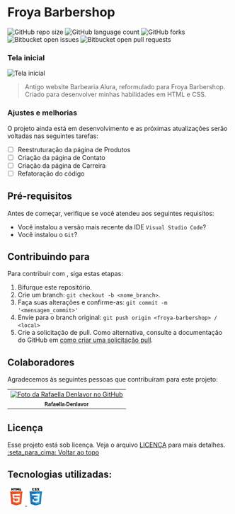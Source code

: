 # Froya Barbershop

![GitHub repo size](https://img.shields.io/github/repo-size/rafa-denlavor/README-template?style=for-the-badge)
![GitHub language count](https://img.shields.io/github/languages/count/rafa-denlavor/README-template?style=for-the-badge)
![GitHub forks](https://img.shields.io/github/forks/rafa-denlavor/README-template?style=for-the-badge)
![Bitbucket open issues](https://img.shields.io/bitbucket/issues/rafa-denlavor/README-template?style=for-the-badge)
![Bitbucket open pull requests](https://img.shields.io/bitbucket/pr-raw/rafa-denlavor/README-template?style=for-the-badge)

### Tela inicial

<img src="../img/home.png" alt="Tela inicial">

> Antigo website Barbearia Alura, reformulado para Froya Barbershop. Criado para desenvolver minhas habilidades em HTML e CSS.

### Ajustes e melhorias

O projeto ainda está em desenvolvimento e as próximas atualizações serão voltadas nas seguintes tarefas:

- [ ] Reestruturação da página de Produtos
- [ ] Criação da página de Contato
- [ ] Criação da página de Carreira
- [ ] Refatoração do código

## Pré-requisitos
Antes de começar, verifique se você atendeu aos seguintes requisitos:
* Você instalou a versão mais recente da IDE `Visual Studio Code`?
* Você instalou o `Git`?
## Contribuindo para <froya-barbershop>
Para contribuir com <froya-barbershop>, siga estas etapas:
1. Bifurque este repositório.
2. Crie um branch: `git checkout -b <nome_branch>`.
3. Faça suas alterações e confirme-as: `git commit -m '<mensagem_commit>'`
4. Envie para o branch original: `git push origin <froya-barbershop> / <local>`
5. Crie a solicitação de pull.
Como alternativa, consulte a documentação do GitHub em [como criar uma solicitação pull](https://help.github.com/en/github/collaborating-with-issues-and-pull-requests/creating-a-pull-request).
## Colaboradores
Agradecemos às seguintes pessoas que contribuíram para este projeto:
<table>
  <tr>
    <td align="center">
      <a href="https://rafa-denlavor.github.io/froya-barbershop-v2.0/#">
        <img src="https://avatars.githubusercontent.com/u/70455070?v=4" width="100px;" alt="Foto da Rafaella Denlavor no GitHub"/><br>
        <sub>
          <b>Rafaella Denlavor</b>
        </sub>
      </a>
    </td>
  </tr>
</table>

## Licença
Esse projeto está sob licença. Veja o arquivo [LICENÇA](LICENSE.md) para mais detalhes.
[:seta_para_cima: Voltar ao topo](#froya-barbershop)<br>

## Tecnologias utilizadas: 
<p align="left">   <a href="https://www.w3.org/html/" target="_blank"> <img src="https://raw.githubusercontent.com/devicons/devicon/master/icons/html5/html5-original-wordmark.svg" alt="html5" width="40" height="40"/> </a>
<a href="https://www.w3schools.com/css/" target="_blank"> <img src="https://raw.githubusercontent.com/devicons/devicon/master/icons/css3/css3-original-wordmark.svg" alt="css3" width="40" height="40"/> </a>

